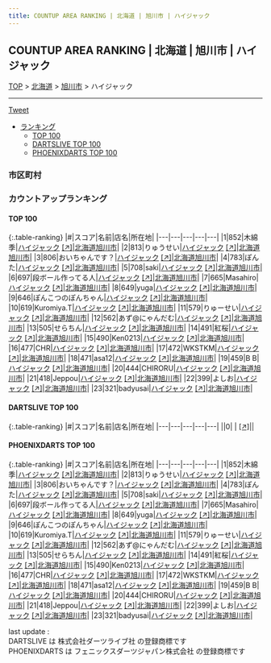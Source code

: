 ```yaml
---
title: COUNTUP AREA RANKING | 北海道 | 旭川市 | ハイジャック
---
```

## COUNTUP AREA RANKING | 北海道 | 旭川市 | ハイジャック

[TOP](/darts/rank/) > [北海道](/darts/rank/北海道/) > [旭川市](/darts/rank/北海道/旭川市/) > ハイジャック

___

<a href="https://twitter.com/share?ref_src=twsrc%5Etfw" data-text="COUNTUP AREA RANKING | 北海道旭川市ハイジャック" class="twitter-share-button" data-hashtags="DARTSLIVE,PHOENIXDARTS,darts,ダーツ" data-show-count="false">Tweet</a>

* [ランキング](#カウントアップランキング)
    * [TOP 100](#top-100)
    * [DARTSLIVE TOP 100](#dartslive-top-100)
    * [PHOENIXDARTS TOP 100](#phoenixdarts-top-100)

### 市区町村

<ul>

</ul>

### カウントアップランキング

#### TOP 100



{:.table-ranking}
|#|スコア|名前|店名|所在地|
|---|---|---|---|---|
|1|852|<span class="rank-name-pd">木綿季</span>|<a href="/darts/rank/shops/10634.html">ハイジャック</a> <a href="https://vs.phoenixdarts.com/jp/shop/shopDetailInfo/s_10634?s_seq=10634">[↗]</a>|<a href="/darts/rank/北海道/旭川市">北海道旭川市</a>|
|2|813|<span class="rank-name-pd">りゅうせい</span>|<a href="/darts/rank/shops/10634.html">ハイジャック</a> <a href="https://vs.phoenixdarts.com/jp/shop/shopDetailInfo/s_10634?s_seq=10634">[↗]</a>|<a href="/darts/rank/北海道/旭川市">北海道旭川市</a>|
|3|806|<span class="rank-name-pd">おいちゃんです？</span>|<a href="/darts/rank/shops/10634.html">ハイジャック</a> <a href="https://vs.phoenixdarts.com/jp/shop/shopDetailInfo/s_10634?s_seq=10634">[↗]</a>|<a href="/darts/rank/北海道/旭川市">北海道旭川市</a>|
|4|783|<span class="rank-name-pd">ぽんた</span>|<a href="/darts/rank/shops/10634.html">ハイジャック</a> <a href="https://vs.phoenixdarts.com/jp/shop/shopDetailInfo/s_10634?s_seq=10634">[↗]</a>|<a href="/darts/rank/北海道/旭川市">北海道旭川市</a>|
|5|708|<span class="rank-name-pd">saki</span>|<a href="/darts/rank/shops/10634.html">ハイジャック</a> <a href="https://vs.phoenixdarts.com/jp/shop/shopDetailInfo/s_10634?s_seq=10634">[↗]</a>|<a href="/darts/rank/北海道/旭川市">北海道旭川市</a>|
|6|697|<span class="rank-name-pd">段ボール作ってる人</span>|<a href="/darts/rank/shops/10634.html">ハイジャック</a> <a href="https://vs.phoenixdarts.com/jp/shop/shopDetailInfo/s_10634?s_seq=10634">[↗]</a>|<a href="/darts/rank/北海道/旭川市">北海道旭川市</a>|
|7|665|<span class="rank-name-pd">Masahiro</span>|<a href="/darts/rank/shops/10634.html">ハイジャック</a> <a href="https://vs.phoenixdarts.com/jp/shop/shopDetailInfo/s_10634?s_seq=10634">[↗]</a>|<a href="/darts/rank/北海道/旭川市">北海道旭川市</a>|
|8|649|<span class="rank-name-pd">yuga</span>|<a href="/darts/rank/shops/10634.html">ハイジャック</a> <a href="https://vs.phoenixdarts.com/jp/shop/shopDetailInfo/s_10634?s_seq=10634">[↗]</a>|<a href="/darts/rank/北海道/旭川市">北海道旭川市</a>|
|9|646|<span class="rank-name-pd">ぽんこつのぽんちゃん</span>|<a href="/darts/rank/shops/10634.html">ハイジャック</a> <a href="https://vs.phoenixdarts.com/jp/shop/shopDetailInfo/s_10634?s_seq=10634">[↗]</a>|<a href="/darts/rank/北海道/旭川市">北海道旭川市</a>|
|10|619|<span class="rank-name-pd">Kuromiya.T</span>|<a href="/darts/rank/shops/10634.html">ハイジャック</a> <a href="https://vs.phoenixdarts.com/jp/shop/shopDetailInfo/s_10634?s_seq=10634">[↗]</a>|<a href="/darts/rank/北海道/旭川市">北海道旭川市</a>|
|11|579|<span class="rank-name-pd">りゅーせい</span>|<a href="/darts/rank/shops/10634.html">ハイジャック</a> <a href="https://vs.phoenixdarts.com/jp/shop/shopDetailInfo/s_10634?s_seq=10634">[↗]</a>|<a href="/darts/rank/北海道/旭川市">北海道旭川市</a>|
|12|562|<span class="rank-name-pd">あず@にゃんだむ</span>|<a href="/darts/rank/shops/10634.html">ハイジャック</a> <a href="https://vs.phoenixdarts.com/jp/shop/shopDetailInfo/s_10634?s_seq=10634">[↗]</a>|<a href="/darts/rank/北海道/旭川市">北海道旭川市</a>|
|13|505|<span class="rank-name-pd">せらちん</span>|<a href="/darts/rank/shops/10634.html">ハイジャック</a> <a href="https://vs.phoenixdarts.com/jp/shop/shopDetailInfo/s_10634?s_seq=10634">[↗]</a>|<a href="/darts/rank/北海道/旭川市">北海道旭川市</a>|
|14|491|<span class="rank-name-pd">紅桜</span>|<a href="/darts/rank/shops/10634.html">ハイジャック</a> <a href="https://vs.phoenixdarts.com/jp/shop/shopDetailInfo/s_10634?s_seq=10634">[↗]</a>|<a href="/darts/rank/北海道/旭川市">北海道旭川市</a>|
|15|490|<span class="rank-name-pd">Ken0213</span>|<a href="/darts/rank/shops/10634.html">ハイジャック</a> <a href="https://vs.phoenixdarts.com/jp/shop/shopDetailInfo/s_10634?s_seq=10634">[↗]</a>|<a href="/darts/rank/北海道/旭川市">北海道旭川市</a>|
|16|477|<span class="rank-name-pd">CHR</span>|<a href="/darts/rank/shops/10634.html">ハイジャック</a> <a href="https://vs.phoenixdarts.com/jp/shop/shopDetailInfo/s_10634?s_seq=10634">[↗]</a>|<a href="/darts/rank/北海道/旭川市">北海道旭川市</a>|
|17|472|<span class="rank-name-pd">WKSTKM</span>|<a href="/darts/rank/shops/10634.html">ハイジャック</a> <a href="https://vs.phoenixdarts.com/jp/shop/shopDetailInfo/s_10634?s_seq=10634">[↗]</a>|<a href="/darts/rank/北海道/旭川市">北海道旭川市</a>|
|18|471|<span class="rank-name-pd">asa12</span>|<a href="/darts/rank/shops/10634.html">ハイジャック</a> <a href="https://vs.phoenixdarts.com/jp/shop/shopDetailInfo/s_10634?s_seq=10634">[↗]</a>|<a href="/darts/rank/北海道/旭川市">北海道旭川市</a>|
|19|459|<span class="rank-name-pd">B B</span>|<a href="/darts/rank/shops/10634.html">ハイジャック</a> <a href="https://vs.phoenixdarts.com/jp/shop/shopDetailInfo/s_10634?s_seq=10634">[↗]</a>|<a href="/darts/rank/北海道/旭川市">北海道旭川市</a>|
|20|444|<span class="rank-name-pd">CHIRORU</span>|<a href="/darts/rank/shops/10634.html">ハイジャック</a> <a href="https://vs.phoenixdarts.com/jp/shop/shopDetailInfo/s_10634?s_seq=10634">[↗]</a>|<a href="/darts/rank/北海道/旭川市">北海道旭川市</a>|
|21|418|<span class="rank-name-pd">Jeppou</span>|<a href="/darts/rank/shops/10634.html">ハイジャック</a> <a href="https://vs.phoenixdarts.com/jp/shop/shopDetailInfo/s_10634?s_seq=10634">[↗]</a>|<a href="/darts/rank/北海道/旭川市">北海道旭川市</a>|
|22|399|<span class="rank-name-pd">よしお</span>|<a href="/darts/rank/shops/10634.html">ハイジャック</a> <a href="https://vs.phoenixdarts.com/jp/shop/shopDetailInfo/s_10634?s_seq=10634">[↗]</a>|<a href="/darts/rank/北海道/旭川市">北海道旭川市</a>|
|23|321|<span class="rank-name-pd">badyusai</span>|<a href="/darts/rank/shops/10634.html">ハイジャック</a> <a href="https://vs.phoenixdarts.com/jp/shop/shopDetailInfo/s_10634?s_seq=10634">[↗]</a>|<a href="/darts/rank/北海道/旭川市">北海道旭川市</a>|


#### DARTSLIVE TOP 100



{:.table-ranking}
|#|スコア|名前|店名|所在地|
|---|---|---|---|---|
||0|<span class="rank-name-dl"> </span>|<a href="/darts/rank/shops/.html"></a> <a href="">[↗]</a>|<a href="/darts/rank//"></a>|


#### PHOENIXDARTS TOP 100



{:.table-ranking}
|#|スコア|名前|店名|所在地|
|---|---|---|---|---|
|1|852|<span class="rank-name-pd">木綿季</span>|<a href="/darts/rank/shops/10634.html">ハイジャック</a> <a href="https://vs.phoenixdarts.com/jp/shop/shopDetailInfo/s_10634?s_seq=10634">[↗]</a>|<a href="/darts/rank/北海道/旭川市">北海道旭川市</a>|
|2|813|<span class="rank-name-pd">りゅうせい</span>|<a href="/darts/rank/shops/10634.html">ハイジャック</a> <a href="https://vs.phoenixdarts.com/jp/shop/shopDetailInfo/s_10634?s_seq=10634">[↗]</a>|<a href="/darts/rank/北海道/旭川市">北海道旭川市</a>|
|3|806|<span class="rank-name-pd">おいちゃんです？</span>|<a href="/darts/rank/shops/10634.html">ハイジャック</a> <a href="https://vs.phoenixdarts.com/jp/shop/shopDetailInfo/s_10634?s_seq=10634">[↗]</a>|<a href="/darts/rank/北海道/旭川市">北海道旭川市</a>|
|4|783|<span class="rank-name-pd">ぽんた</span>|<a href="/darts/rank/shops/10634.html">ハイジャック</a> <a href="https://vs.phoenixdarts.com/jp/shop/shopDetailInfo/s_10634?s_seq=10634">[↗]</a>|<a href="/darts/rank/北海道/旭川市">北海道旭川市</a>|
|5|708|<span class="rank-name-pd">saki</span>|<a href="/darts/rank/shops/10634.html">ハイジャック</a> <a href="https://vs.phoenixdarts.com/jp/shop/shopDetailInfo/s_10634?s_seq=10634">[↗]</a>|<a href="/darts/rank/北海道/旭川市">北海道旭川市</a>|
|6|697|<span class="rank-name-pd">段ボール作ってる人</span>|<a href="/darts/rank/shops/10634.html">ハイジャック</a> <a href="https://vs.phoenixdarts.com/jp/shop/shopDetailInfo/s_10634?s_seq=10634">[↗]</a>|<a href="/darts/rank/北海道/旭川市">北海道旭川市</a>|
|7|665|<span class="rank-name-pd">Masahiro</span>|<a href="/darts/rank/shops/10634.html">ハイジャック</a> <a href="https://vs.phoenixdarts.com/jp/shop/shopDetailInfo/s_10634?s_seq=10634">[↗]</a>|<a href="/darts/rank/北海道/旭川市">北海道旭川市</a>|
|8|649|<span class="rank-name-pd">yuga</span>|<a href="/darts/rank/shops/10634.html">ハイジャック</a> <a href="https://vs.phoenixdarts.com/jp/shop/shopDetailInfo/s_10634?s_seq=10634">[↗]</a>|<a href="/darts/rank/北海道/旭川市">北海道旭川市</a>|
|9|646|<span class="rank-name-pd">ぽんこつのぽんちゃん</span>|<a href="/darts/rank/shops/10634.html">ハイジャック</a> <a href="https://vs.phoenixdarts.com/jp/shop/shopDetailInfo/s_10634?s_seq=10634">[↗]</a>|<a href="/darts/rank/北海道/旭川市">北海道旭川市</a>|
|10|619|<span class="rank-name-pd">Kuromiya.T</span>|<a href="/darts/rank/shops/10634.html">ハイジャック</a> <a href="https://vs.phoenixdarts.com/jp/shop/shopDetailInfo/s_10634?s_seq=10634">[↗]</a>|<a href="/darts/rank/北海道/旭川市">北海道旭川市</a>|
|11|579|<span class="rank-name-pd">りゅーせい</span>|<a href="/darts/rank/shops/10634.html">ハイジャック</a> <a href="https://vs.phoenixdarts.com/jp/shop/shopDetailInfo/s_10634?s_seq=10634">[↗]</a>|<a href="/darts/rank/北海道/旭川市">北海道旭川市</a>|
|12|562|<span class="rank-name-pd">あず@にゃんだむ</span>|<a href="/darts/rank/shops/10634.html">ハイジャック</a> <a href="https://vs.phoenixdarts.com/jp/shop/shopDetailInfo/s_10634?s_seq=10634">[↗]</a>|<a href="/darts/rank/北海道/旭川市">北海道旭川市</a>|
|13|505|<span class="rank-name-pd">せらちん</span>|<a href="/darts/rank/shops/10634.html">ハイジャック</a> <a href="https://vs.phoenixdarts.com/jp/shop/shopDetailInfo/s_10634?s_seq=10634">[↗]</a>|<a href="/darts/rank/北海道/旭川市">北海道旭川市</a>|
|14|491|<span class="rank-name-pd">紅桜</span>|<a href="/darts/rank/shops/10634.html">ハイジャック</a> <a href="https://vs.phoenixdarts.com/jp/shop/shopDetailInfo/s_10634?s_seq=10634">[↗]</a>|<a href="/darts/rank/北海道/旭川市">北海道旭川市</a>|
|15|490|<span class="rank-name-pd">Ken0213</span>|<a href="/darts/rank/shops/10634.html">ハイジャック</a> <a href="https://vs.phoenixdarts.com/jp/shop/shopDetailInfo/s_10634?s_seq=10634">[↗]</a>|<a href="/darts/rank/北海道/旭川市">北海道旭川市</a>|
|16|477|<span class="rank-name-pd">CHR</span>|<a href="/darts/rank/shops/10634.html">ハイジャック</a> <a href="https://vs.phoenixdarts.com/jp/shop/shopDetailInfo/s_10634?s_seq=10634">[↗]</a>|<a href="/darts/rank/北海道/旭川市">北海道旭川市</a>|
|17|472|<span class="rank-name-pd">WKSTKM</span>|<a href="/darts/rank/shops/10634.html">ハイジャック</a> <a href="https://vs.phoenixdarts.com/jp/shop/shopDetailInfo/s_10634?s_seq=10634">[↗]</a>|<a href="/darts/rank/北海道/旭川市">北海道旭川市</a>|
|18|471|<span class="rank-name-pd">asa12</span>|<a href="/darts/rank/shops/10634.html">ハイジャック</a> <a href="https://vs.phoenixdarts.com/jp/shop/shopDetailInfo/s_10634?s_seq=10634">[↗]</a>|<a href="/darts/rank/北海道/旭川市">北海道旭川市</a>|
|19|459|<span class="rank-name-pd">B B</span>|<a href="/darts/rank/shops/10634.html">ハイジャック</a> <a href="https://vs.phoenixdarts.com/jp/shop/shopDetailInfo/s_10634?s_seq=10634">[↗]</a>|<a href="/darts/rank/北海道/旭川市">北海道旭川市</a>|
|20|444|<span class="rank-name-pd">CHIRORU</span>|<a href="/darts/rank/shops/10634.html">ハイジャック</a> <a href="https://vs.phoenixdarts.com/jp/shop/shopDetailInfo/s_10634?s_seq=10634">[↗]</a>|<a href="/darts/rank/北海道/旭川市">北海道旭川市</a>|
|21|418|<span class="rank-name-pd">Jeppou</span>|<a href="/darts/rank/shops/10634.html">ハイジャック</a> <a href="https://vs.phoenixdarts.com/jp/shop/shopDetailInfo/s_10634?s_seq=10634">[↗]</a>|<a href="/darts/rank/北海道/旭川市">北海道旭川市</a>|
|22|399|<span class="rank-name-pd">よしお</span>|<a href="/darts/rank/shops/10634.html">ハイジャック</a> <a href="https://vs.phoenixdarts.com/jp/shop/shopDetailInfo/s_10634?s_seq=10634">[↗]</a>|<a href="/darts/rank/北海道/旭川市">北海道旭川市</a>|
|23|321|<span class="rank-name-pd">badyusai</span>|<a href="/darts/rank/shops/10634.html">ハイジャック</a> <a href="https://vs.phoenixdarts.com/jp/shop/shopDetailInfo/s_10634?s_seq=10634">[↗]</a>|<a href="/darts/rank/北海道/旭川市">北海道旭川市</a>|


<div class="footer border-top border-gray-light mt-5 pt-3 text-right text-gray">
    last update : <span style="font-weight: italic" id="foot_last_modified"></span><br />
    DARTSLIVE は 株式会社ダーツライブ社 の登録商標です<br />
    PHOENIXDARTS は フェニックスダーツジャパン株式会社 の登録商標です<br />
</div>

<script src="https://cdnjs.cloudflare.com/ajax/libs/jquery.tablesorter/2.31.3/js/jquery.tablesorter.min.js" integrity="sha512-qzgd5cYSZcosqpzpn7zF2ZId8f/8CHmFKZ8j7mU4OUXTNRd5g+ZHBPsgKEwoqxCtdQvExE5LprwwPAgoicguNg==" crossorigin="anonymous" referrerpolicy="no-referrer"></script>
<link rel="stylesheet" href="https://cdnjs.cloudflare.com/ajax/libs/jquery.tablesorter/2.31.3/css/theme.default.min.css" integrity="sha512-wghhOJkjQX0Lh3NSWvNKeZ0ZpNn+SPVXX1Qyc9OCaogADktxrBiBdKGDoqVUOyhStvMBmJQ8ZdMHiR3wuEq8+w==" crossorigin="anonymous" referrerpolicy="no-referrer" />
<script>
$(function() {
    $(".table-ranking").tablesorter({sortList:[[0, 0]]});
    $("#foot_last_modified").text(formatDate(new Date(document.lastModified), 'yyyy-MM-dd HH:mm:ss'));
});
</script>

<script async src="https://platform.twitter.com/widgets.js" charset="utf-8"></script>